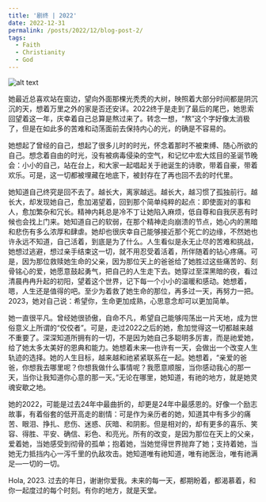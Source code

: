 ```yaml
---
title: '剧终 | 2022'
date: 2022-12-31
permalink: /posts/2022/12/blog-post-2/
tags:
  - Faith
  - Christianity
  - God
---
```


![alt text](https://enyijiang.github.io/images/WechatIMG16599.jpeg)

她最近总喜欢站在窗边，望向外面那棵光秃秃的大树，映照着大部分时间都是阴沉沉的天，想着万里之外的家是否还安详。2022终于是走到了最后的尾巴，她思索回望着这一年，庆幸着自己总算是熬过来了。转念一想，“熬”这个字好像太消极了，但是在如此多的苦难和动荡面前去保持内心的光，的确是不容易的。

她想起了曾经的自己，想起了很多儿时的时光，怀念着那时不被束缚、随心所欲的自己。想念着自由的时光，没有被病毒侵染的空气，和记忆中宏大炫目的圣诞节晚会：小小的自己，站在台上，和大家一起唱起关于祂诞生的诗歌，带着自豪，带着欢乐。可是，这一切都被埋藏在地底下，被封存在了再也回不去的时代里。

她知道自己终究是回不去了。越长大，离家越远。越长大，越习惯了孤独前行。越长大，却发现她自己，愈加渴望着，回到那个简单纯粹的起点：即使面对的事和人，愈加繁杂和冗长。精神内耗总是冷不丁让她陷入麻烦，低自尊和自我厌恶有时候也会找上门来。她知道自己的软弱，在那个精神走向崩溃的节点，她心内的黑暗和悲伤有多么浓厚和肆虐。她却也很庆幸自己能够接近那个死亡的边缘，不然她也许永远不知道，自己活着，到底是为了什么。人生看似是永无止尽的苦难和挑战，她想过逃避，想过亲手结束这一切，就不用忍受着活着，所伴随着的钻心疼痛。可是，因为那位救赎她生命的父亲，因为那位天上的爸爸给了她胜过这些痛苦的、刻骨铭心的爱，她愿意鼓起勇气，把自己的人生走下去。她穿过至深黑暗的夜，看过清晨冉冉升起的初阳，望着这个世界，记下每一个小小的温暖和感动。她想着，嗯，人生还是值得的吧。至少为着救了她生命的那位，再多过一天，再努力一把。2023，她对自己说：希望你，生命更加成熟，心思意念却可以更加简单。

她一直很平凡。曾经她很骄傲，自命不凡，希望自己能够闯荡出一片天地，成为世俗意义上所谓的“佼佼者”。可是，走过2022之后的她，愈加觉得这一切都越来越不重要了。深深知道所拥有的一切，不是因为她自己多聪明多厉害，而是祂爱她，给了她太多太美好的恩典和能力。她想着未来—也许有一天，会做出一个改变人生轨迹的选择。她的人生目标，越来越和祂紧紧联系在一起。她想着，“亲爱的爸爸，你想我去哪里呢？你想我做什么事情呢？我愿意顺服，当你感动我心的那一天，当你让我知道你心意的那一天。”无论在哪里，她知道，有祂的地方，就是她灵魂安歇之地。

她的2022，可能是过去24年中最曲折的，却更是24年中最感恩的。好像一个励志故事，有着俗套的低开高走的剧情：可是作为亲历者的她，知道其中有多少的痛苦、眼泪、挣扎、悲伤、迷惑、灰暗、和阴影。但是相对的，却有更多的喜乐、笑容、得胜、平安、确信、彩色、和亮光。所有的改变，是因为那位在天上的父亲，爱着她，当她感受到彻骨的孤单；抱着她，当她觉得世界抛弃了她；支持着她，当她无力抵挡内心一泻千里的仇敌攻击。她知道唯有祂知道，唯有祂医治，唯有祂满足—一切的一切。

Hola, 2023. 过去的年日，谢谢你爱我。未来的每一天，都期盼着，都渴慕着，和你一起度过的每个时刻。有你的地方，就是天堂。
